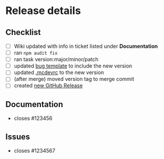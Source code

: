 # Release details

## Checklist

- [ ] Wiki updated with info in ticket listed under **Documentation**
- [ ] ran `npm audit fix`
- [ ] ran task version:major/minor/patch
- [ ] updated [bug template](/.github/ISSUE_TEMPLATE/bug.yml) to include the new version
- [ ] updated [.mcdevrc](/test/mockRoot/.mcdevrc.json) to the new version
- [ ] (after merge) moved version tag to merge commit
- [ ] created [new GitHub Release](https://github.com/Accenture/sfmc-devtools/releases/new) 

## Documentation

- closes #123456

## Issues

- closes #1234567
